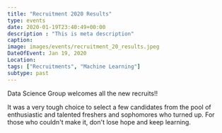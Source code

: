 ```yaml
---
title: "Recruitment 2020 Results"
type: events
date: 2020-01-19T23:40:49+00:00
description : "This is meta description"
caption: 
image: images/events/recruitment_20_results.jpeg
DateOfEvent: Jan 19, 2020
Location: 
tags: ["Recruitments", "Machine Learning"]
subtype: past
---
```


Data Science Group welcomes all the new recruits!!

It was a very tough choice to select a few candidates from the pool of enthusiastic and talented freshers and sophomores who turned up.
For those who couldn't make it, don't lose hope and keep learning.
